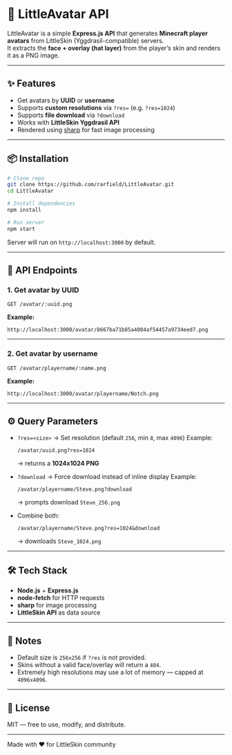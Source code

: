 # 🎨 LittleAvatar API

LittleAvatar is a simple **Express.js API** that generates **Minecraft player avatars** from LittleSkin (Yggdrasil-compatible) servers.  
It extracts the **face + overlay (hat layer)** from the player’s skin and renders it as a PNG image.  

---

## ✨ Features
- Get avatars by **UUID** or **username**  
- Supports **custom resolutions** via `?res=` (e.g. `?res=1024`)  
- Supports **file download** via `?download`  
- Works with **LittleSkin Yggdrasil API**  
- Rendered using [sharp](https://sharp.pixelplumbing.com/) for fast image processing  

---

## 📦 Installation

```bash
# Clone repo
git clone https://github.com/rarfield/LittleAvatar.git
cd LittleAvatar

# Install dependencies
npm install

# Run server
npm start
````

Server will run on `http://localhost:3000` by default.

---

## 🔌 API Endpoints

### 1. Get avatar by UUID

```
GET /avatar/:uuid.png
```

**Example:**

```
http://localhost:3000/avatar/8667ba71b85a4004af54457a9734eed7.png
```

---

### 2. Get avatar by username

```
GET /avatar/playername/:name.png
```

**Example:**

```
http://localhost:3000/avatar/playername/Notch.png
```

---

## ⚙️ Query Parameters

* `?res=<size>` → Set resolution (default `256`, min `8`, max `4096`)
  Example:

  ```
  /avatar/uuid.png?res=1024
  ```

  → returns a **1024x1024 PNG**

* `?download` → Force download instead of inline display
  Example:

  ```
  /avatar/playername/Steve.png?download
  ```

  → prompts download `Steve_256.png`

* Combine both:

  ```
  /avatar/playername/Steve.png?res=1024&download
  ```

  → downloads `Steve_1024.png`

---

## 🛠 Tech Stack

* **Node.js** + **Express.js**
* **node-fetch** for HTTP requests
* **sharp** for image processing
* **LittleSkin API** as data source

---

## 🚧 Notes

* Default size is `256x256` if `?res` is not provided.
* Skins without a valid face/overlay will return a `404`.
* Extremely high resolutions may use a lot of memory — capped at `4096x4096`.

---

## 📜 License

MIT — free to use, modify, and distribute.

---

Made with ❤️ for LittleSkin community
